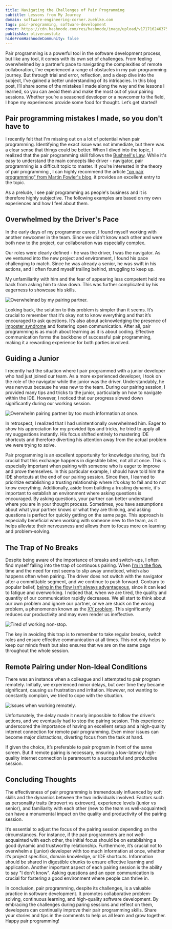 ```yaml
---
title: Navigating the Challenges of Pair Programming
subtitle: Lessons from My Journey
domain: software-engineering-corner.zuehlke.com
tags: pair-programming, software-development
cover: https://cdn.hashnode.com/res/hashnode/image/upload/v1717162463753/6mZkSMtlz.png?auto=format
publishAs: oliveramstutz
hideFromHashnodeCommunity: false
---
```


Pair programming is a powerful tool in the software development process, but like any tool, it comes with its own set of challenges.
From feeling overwhelmed by a partner’s pace to navigating the complexities of remote collaboration, I’ve experienced a range of obstacles in my pair programming journey.
But through trial and error, reflection, and a deep dive into the subject, I’ve gained a better understanding of its intricacies.
In this blog post, I’ll share some of the mistakes I made along the way and the lessons I learned, so you can avoid them and make the most out of your pairing sessions.
Whether you’re a seasoned developer or a newcomer to the field, I hope my experiences provide some food for thought.
Let’s get started!


## Pair programming mistakes I made, so you don't have to
I recently felt that I'm missing out on a lot of potential when pair programming.
Identifying the exact issue was not immediate, but there was a clear sense that things could be better.
When I dived into the topic, I realized that the pair programming skill follows the [Bushnell's Law](https://en.wikipedia.org/wiki/Bushnell%27s%5FLaw).
While it's easy to understand the main concepts like driver - navigator, pair programming is a difficult topic to master.
If you're interested in the theory of pair programming , I can highly recommend the article ["on pair programming" from Martin Fowler's blog](https://martinfowler.com/articles/on-pair-programming.html), it provides an excellent entry to the topic. 

As a prelude, I see pair programming as people's business and it is therefore highly subjective.
The following examples are based on my own experiences and how I feel about them. 


## Overwhelmed by the Driver's Pace
In the early days of my programmer career, I found myself working with another newcomer in the team.
Since we didn't know each other and were both new to the project, our collaboration was especially complex.

Our roles were clearly defined - he was the driver, I was the navigator.
As we ventured into the new project and environment, I found his pace challenging to match.
Since he was already a senior, he was swift in his actions, and I often found myself trailing behind, struggling to keep up.

My unfamiliarity with him and the fear of appearing less competent held me back from asking him to slow down.
This was further complicated by his eagerness to showcase his skills.

![Overwhelmed by my pairing partner.](https://cdn.hashnode.com/res/hashnode/image/upload/v1717162511151/JGYtq53Fe.png?auto=format)

Looking back, the solution to this problem is simpler than it seems.
It’s crucial to remember that it’s okay not to know everything and that it’s encouraged to ask questions.
It’s also about acknowledging the presence of [imposter syndrome](https://en.wikipedia.org/wiki/Impostor%5Fsyndrome) and fostering open communication.
After all, pair programming is as much about learning as it is about coding.
Effective communication forms the backbone of successful pair programming, making it a rewarding experience for both parties involved.


## Guiding a Junior
I recently had the situation where I pair programmed with a junior developer who had just joined our team.
As a more experienced developer, I took on the role of the navigator while the junior was the driver.
Understandably, he was nervous because he was new to the team.
During our pairing session, I provided many tips and tricks to the junior, particularly on how to navigate within the IDE.
However, I noticed that our progress slowed down significantly during our working session.

![Overwhelm pairing partner by too much information at once.](https://cdn.hashnode.com/res/hashnode/image/upload/v1717162545198/GpNEeu3tg.png?auto=format)

In retrospect, I realized that I had unintentionally overwhelmed him.
Eager to show his appreciation for my provided tips and tricks, he tried to apply all my suggestions instantly.
His focus shifted entirely to mastering IDE shortcuts and therefore diverting his attention away from the actual problem we were trying to solve.

Pair programming is an excellent opportunity for knowledge sharing, but it’s crucial that this exchange happens in digestible bites, not all at once.
This is especially important when pairing with someone who is eager to improve and prove themselves. In this particular example, I should have told him the IDE shortcuts at the end of our pairing session.
Since then, I learned to prioritize establishing a trusting relationship where it’s okay to fail and to not know everything.
Additionally, aside from building a trusting dynamic, it's important to establish an environment where asking questions is encouraged.
By asking questions, your partner can better understand where you are in your thought process.
Sometimes, you have assumptions about what your partner knows or what they are thinking, and asking questions is perfect for quickly getting on the same page.
This approach is especially beneficial when working with someone new to the team, as it helps alleviate their nervousness and allows them to focus more on learning and problem-solving.


## The Trap of No Breaks
Despite being aware of the importance of breaks and switch-ups, I often find myself falling into the trap of continuous pairing.
When [I’m in the flow](https://en.wikipedia.org/wiki/Flow%5F(psychology)#:~:text=The%20flow%20state,abilities.%22%5B4%5D), time and the need for rest seems to slip away unnoticed, which also happens often when pairing.
The driver does not switch with the navigator after a committable segment, and we continue to push forward. Contrary to popular belief, [being in the flow isn’t always advantageous](https://en.wikipedia.org/wiki/Flow%5F(psychology)#:~:text=In%20some%20cases,on%20attentional%20abilities.), since it can lead to fatigue and overworking.
I noticed that, when we are tired, the quality and quantity of our communication rapidly decreases.
We all start to think about our own problem and ignore our partner, or we are stuck on the wrong problem, a phenomenon known as the [XY problem](https://en.wikipedia.org/wiki/XY%5Fproblem).
This significantly reduces our productivity and may even render us ineffective.

![Tired of working non-stop.](https://cdn.hashnode.com/res/hashnode/image/upload/v1717162596435/FRNbO6MkS.png?auto=format)

The key in avoiding this trap is to remember to take regular breaks, switch roles and ensure effective communication at all times.
This not only helps to keep our minds fresh but also ensures that we are on the same page throughout the whole session.


## Remote Pairing under Non-Ideal Conditions
There was an instance when a colleague and I attempted to pair program remotely.
Initially, we experienced minor delays, but over time they became significant, causing us frustration and irritation.
However, not wanting to constantly complain, we tried to cope with the situation.

![Issues when working remotely.](https://cdn.hashnode.com/res/hashnode/image/upload/v1717162575632/jl%5F2eYy7A.png?auto=format)

Unfortunately, the delay made it nearly impossible to follow the driver’s actions, and we eventually had to stop the pairing session.
This experience underscored the importance of having an excellent setup and a high-quality internet connection for remote pair programming.
Even minor issues can become major distractions, diverting focus from the task at hand.

If given the choice, it’s preferable to pair program in front of the same screen.
But if remote pairing is necessary, ensuring a low-latency high-quality internet connection is paramount to a successful and productive session.


## Concluding Thoughts
The effectiveness of pair programming is tremendously influenced by soft skills and the dynamics between the two individuals involved.
Factors such as personality traits (introvert vs extrovert), experience levels (junior vs senior), and familiarity with each other (new to the team vs well-acquainted) can have a monumental impact on the quality and productivity of the pairing session.

It’s essential to adjust the focus of the pairing session depending on the circumstances.
For instance, if the pair programmers are not well-acquainted with each other, the initial focus should be on establishing a good dynamic and trustworthy relationship.
Furthermore, it’s crucial not to overwhelm a (junior) developer with too much information at once, whether it’s project specifics, domain knowledge, or IDE shortcuts.
Information should be shared in digestible chunks to ensure effective learning and application.
Another important aspect of each pairing session is the ability to say "I don't know".
Asking questions and an open communication is crucial for fostering a good environment where people can thrive in.

In conclusion, pair programming, despite its challenges, is a valuable practice in software development.
It promotes collaborative problem-solving, continuous learning, and high-quality software development.
By embracing the challenges during paring sessions and reflect on them, developers can continually improve their pair programming skills.
Share your stories and tips in the comments to help us all learn and grow together. Happy pair programming!
